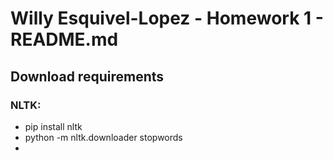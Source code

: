 # Willy Esquivel-Lopez - Homework 1 - README.md
## Download requirements
### NLTK:
- pip install nltk
- python -m nltk.downloader stopwords
- 